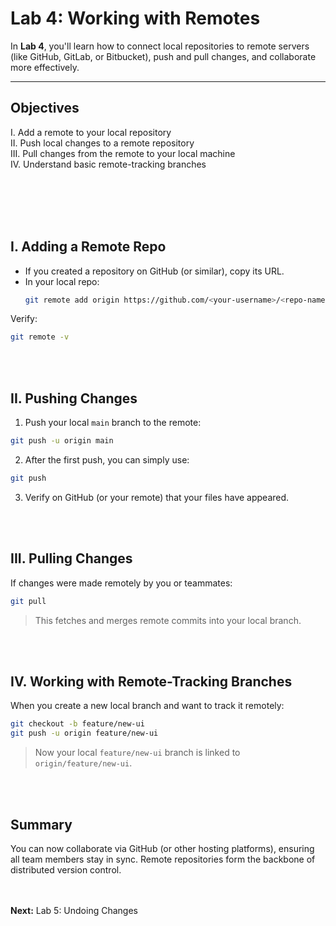 # Lab 4: Working with Remotes

In **Lab 4**, you'll learn how to connect local repositories to remote servers (like GitHub, GitLab, or Bitbucket), push and pull changes, and collaborate more effectively.

---

## Objectives

  I. Add a remote to your local repository \
 II. Push local changes to a remote repository \
III. Pull changes from the remote to your local machine \
 IV. Understand basic remote-tracking branches 

<br><br><br><br>

## I. Adding a Remote Repo
- If you created a repository on GitHub (or similar), copy its URL.
- In your local repo:
  ```bash
  git remote add origin https://github.com/<your-username>/<repo-name>.git
  ```

Verify:
```bash
git remote -v
```

<br><br>
## II. Pushing Changes
1. Push your local `main` branch to the remote:
```bash
git push -u origin main
```

2. After the first push, you can simply use:
```bash
git push
```

3. Verify on GitHub (or your remote) that your files have appeared.


<br><br>
## III. Pulling Changes

If changes were made remotely by you or teammates:
```bash
git pull
```
>This fetches and merges remote commits into your local branch.

<br><br>
## IV. Working with Remote-Tracking Branches

When you create a new local branch and want to track it remotely:
```bash
git checkout -b feature/new-ui
git push -u origin feature/new-ui
```
>Now your local `feature/new-ui` branch is linked to `origin/feature/new-ui`.

<br><br>
## Summary
You can now collaborate via GitHub (or other hosting platforms), ensuring all team members stay in sync. Remote repositories form the backbone of distributed version control.

<br><br>
**Next:** Lab 5: Undoing Changes

